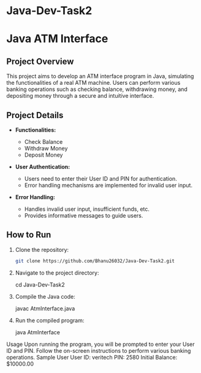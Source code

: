 # Java-Dev-Task2

# Java ATM Interface

## Project Overview

This project aims to develop an ATM interface program in Java, simulating the functionalities of a real ATM machine. Users can perform various banking operations such as checking balance, withdrawing money, and depositing money through a secure and intuitive interface.

## Project Details

- **Functionalities:**
  - Check Balance
  - Withdraw Money
  - Deposit Money

- **User Authentication:**
  - Users need to enter their User ID and PIN for authentication.
  - Error handling mechanisms are implemented for invalid user input.

- **Error Handling:**
  - Handles invalid user input, insufficient funds, etc.
  - Provides informative messages to guide users.

## How to Run

1. Clone the repository:
   ```bash
   git clone https://github.com/Bhanu26032/Java-Dev-Task2.git

2. Navigate to the project directory:

    cd Java-Dev-Task2

3. Compile the Java code:

    javac AtmInterface.java

4. Run the compiled program:

   java AtmInterface

   
Usage
Upon running the program, you will be prompted to enter your User ID and PIN.
Follow the on-screen instructions to perform various banking operations.
Sample User
User ID: veritech
PIN: 2580
Initial Balance: $10000.00

